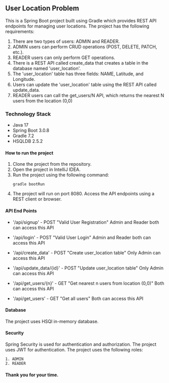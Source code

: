 ## User Location Problem

    
This is a Spring Boot project built using Gradle  which provides REST API endpoints for managing user locations. The project has the following requirements:


1. There are two types of users: ADMIN and READER.
2. ADMIN users can perform CRUD operations (POST, DELETE, PATCH, etc.).
3. READER users can only perform GET operations.
4. There is a REST API called create_data that creates a table in the database named 'user_location'.
5. The 'user_location' table has three fields: NAME, Latitude, and Longitude.
6. Users can update the 'user_location' table using the REST API called update_data.
7. READER users can call the get_users/N API, which returns the nearest N users from the location (0,0)



### Technology Stack
        
* Java 17
* Spring Boot 3.0.8
* Gradle 7.2
* HSQLDB 2.5.2

#### How to run the project

1. Clone the project from the repository.
2. Open the project in IntelliJ IDEA.
3. Run the project using the following command:
    ```
    gradle bootRun
    ```
4. The project will run on port 8080.  Access the API endpoints using a REST client or browser.



#### API End Points

     
 * '/api/signup' - POST "Valid User Registration"  Admin and Reader both can access this API
     
 * '/api/login' - POST "Valid User Login"  Admin and Reader both can access this API

* '/api/create_data' - POST "Create user_location table"  Only Admin can access this API

* '/api/update_data/{id}' - POST "Update user_location table"  Only Admin can access this API

* '/api/get_users/{n}' - GET "Get nearest n users from location (0,0)"  Both can access this API

* '/api/get_users' - GET "Get all users"  Both can access this API


#### Database

The project uses HSQl in-memory database.

#### Security

 Spring Security is used for authentication and authorization. The project uses JWT for authentication. The project uses the following roles:
    
    1. ADMIN
    2. READER



#### Thank you for your time.
    




